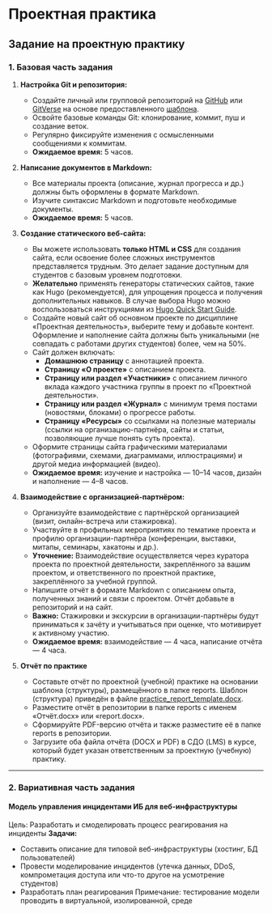 # Проектная практика

## Задание на проектную практику

### 1. Базовая часть задания

1. **Настройка Git и репозитория:**
   - Создайте личный или групповой репозиторий на [GitHub](https://github.com/) или [GitVerse](https://gitverse.ru/) на основе предоставленного [шаблона](https://github.com/mospol/practice-2025-1).
   - Освойте базовые команды Git: клонирование, коммит, пуш и создание веток.
   - Регулярно фиксируйте изменения с осмысленными сообщениями к коммитам.
   - **Ожидаемое время:** 5 часов.

2. **Написание документов в Markdown:**
   - Все материалы проекта (описание, журнал прогресса и др.) должны быть оформлены в формате Markdown.
   - Изучите синтаксис Markdown и подготовьте необходимые документы.
   - **Ожидаемое время:** 5 часов.

3. **Создание статического веб-сайта:**
   - Вы можете использовать **только HTML и CSS** для создания сайта, если освоение более сложных инструментов представляется трудным. Это делает задание доступным для студентов с базовым уровнем подготовки.
   - **Желательно** применять генераторы статических сайтов, такие как Hugo (рекомендуется), для упрощения процесса и получения дополнительных навыков. В случае выбора Hugo можно воспользоваться инструкциями из [Hugo Quick Start Guide](https://gohugo.io/getting-started/quick-start/).
   - Создайте новый сайт об основном проекте по дисциплине «Проектная деятельность», выберите тему и добавьте контент. Оформление и наполнение сайта должны быть уникальными (не совпадать с работами других студентов) более, чем на 50%.
   - Сайт должен включать:
     - **Домашнюю страницу** с аннотацией проекта.
     - **Страницу «О проекте»** с описанием проекта.
     - **Страницу или раздел «Участники»** с описанием личного вклада каждого участника группы в проект по «Проектной деятельности».
     - **Страницу или раздел «Журнал»** с минимум тремя постами (новостями, блоками) о прогрессе работы.
     - **Страницу «Ресурсы»** со ссылками на полезные материалы (ссылки на организацию-партнёра, сайты и статьи, позволяющие лучше понять суть проекта).
   - Оформите страницы сайта графическими материалами (фотографиями, схемами, диаграммами, иллюстрациями) и другой медиа информацией (видео).
   - **Ожидаемое время:** изучение и настройка — 10–14 часов, дизайн и наполнение — 4–8 часов.

4. **Взаимодействие с организацией-партнёром:**
   - Организуйте взаимодействие с партнёрской организацией (визит, онлайн-встреча или стажировка).
   - Участвуйте в профильных мероприятиях по тематике проекта и профилю организации-партнёра (конференции, выставки, митапы, семинары, хакатоны и др.).
   - **Уточнение:** Взаимодействие осуществляется через куратора проекта по проектной деятельности, закреплённого за вашим проектом, и ответственного по проектной практике, закреплённого за учебной группой.
   - Напишите отчёт в формате Markdown с описанием опыта, полученных знаний и связи с проектом. Отчёт добавьте в репозиторий и на сайт.
   - **Важно:** Стажировки и экскурсии в организации-партнёры будут приниматься к зачёту и учитываться при оценке, что мотивирует к активному участию.
   - **Ожидаемое время:** взаимодействие — 4 часа, написание отчёта — 4 часа.

5. **Отчёт по практике**
   - Составьте отчёт по проектной (учебной) практике на основании шаблона (структуры), размещённого в папке reports. Шаблон (структура) приведён в файле [practice_report_template.docx](reports/practice_report_template.docx).
   - Разместите отчёт в репозитории в папке reports с именем «Отчёт.docx» или «report.docx».
   - Сформируйте PDF-версию отчёта и также разместите её в папке reports в репозитории.
   - Загрузите оба файла отчёта (DOCX и PDF) в СДО (LMS) в курсе, который будет указан ответственным за проектную (учебную) практику.

---

### 2. Вариативная часть задания

#### Модель управления инцидентами ИБ для веб-инфраструктуры
Цель: Разработать и смоделировать процесс реагирования на инциденты 
**Задачи:**  
- Составить описание для типовой веб-инфраструктуры (хостинг, БД пользователей) 
- Провести моделирование инцидентов (утечка данных, DDoS, компрометация доступа или что-то другое на усмотрение студентов) 
- Разработать план реагирования 
Примечание: тестирование модели проводить в виртуальной, изолированной, среде 



